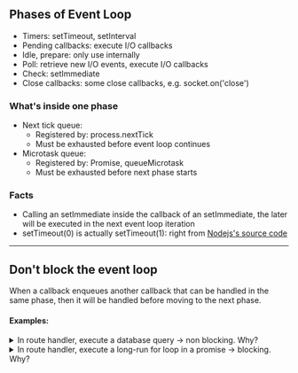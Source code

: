 ## Phases of Event Loop
- Timers: setTimeout, setInterval
- Pending callbacks: execute I/O callbacks
- Idle, prepare: only use internally
- Poll: retrieve new I/O events, execute I/O callbacks
- Check: setImmediate
- Close callbacks: some close callbacks, e.g. socket.on('close')

### What's inside one phase
- Next tick queue: 
  - Registered by: process.nextTick
  - Must be exhausted before event loop continues
- Microtask queue: 
  - Registered by: Promise, queueMicrotask
  - Must be exhausted before next phase starts

### Facts
- Calling an setImmediate inside the callback of an setImmediate, the later will be executed in the next event loop iteration
- setTimeout(0) is actually setTimeout(1): right from [Nodejs's source code](https://github.com/nodejs/node/blob/v19.4.0/lib/internal/timers.js#L166)

---

## Don't block the event loop
When a callback enqueues another callback that can be handled in the same phase, then it will be handled before moving to the next phase.

#### Examples:

<details><summary>
In route handler, execute a database query -> non blocking. Why?</summary>
<p>

Database query is I/O tasks, it will be handled in the next 'Poll' phase.

</p>
</details>

<details><summary>
In route handler, execute a long-run for loop in a promise -> blocking. Why?</summary>
<p>

Promise - a microtask is sent to Microtasks queue and must be exhausted before moving to the next phase.

The event loop stucks in this phase, next tick never starts until the operation is done. Therefore, we cannot reach the 'Poll' phase of next tick to handle pending requests.

</p>
</details>